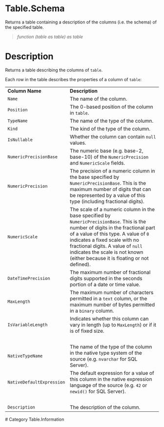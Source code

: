 ﻿# Table.Schema
Returns a table containing a description of the columns (i.e. the schema) of the specified table.
> _function (table as table) as table_
# Description 
<p>Returns a table describing the columns of <code>table</code>.</p>
<p>Each row in the table describes the properties of a column of <code>table</code>:</p>
<p><table>
  <tr>
    <td><b>Column Name</b></td>
    <td><b>Description</b></td>
  </tr>
  <tr>
    <td><code>Name</code></td>
    <td>The name of the column.</td>
  </tr>
  <tr>
    <td><code>Position</code></td>
    <td>The 0-based position of the column in <code>table</code>.</td>
  </tr>
  <tr>
    <td><code>TypeName</code></td>
    <td>The name of the type of the column.</td>
  </tr>
  <tr>
    <td><code>Kind</code></td>
    <td>The kind of the type of the column.</td>
  </tr>
  <tr>
    <td><code>IsNullable</code></td>
    <td>Whether the column can contain <code>null</code> values.</td>
  </tr>
  <tr>
    <td><code>NumericPrecisionBase</code></td>
    <td>The numeric base (e.g. base-2, base-10) of the <code>NumericPrecision</code> and <code>NumericScale</code> fields.</td>
  </tr>
  <tr>
    <td><code>NumericPrecision</code></td>
    <td>The precision of a numeric column in the base specified by <code>NumericPrecisionBase</code>. This is the maximum number of digits that can be represented by a value of this type (including fractional digits).</td>
  </tr>
  <tr>
    <td><code>NumericScale</code></td>
    <td>The scale of a numeric column in the base specified by <code>NumericPrecisionBase</code>. This is the number of digits in the fractional part of a value of this type. A value of <code>0</code> indicates a fixed scale with no fractional digits. A value of <code>null</code> indicates the scale is not known (either because it is floating or not defined).</td>
  </tr>
  <tr>
    <td><code>DateTimePrecision</code></td>
    <td>The maximum number of fractional digits supported in the seconds portion of a date or time value.</td>
  </tr>
  <tr>
    <td><code>MaxLength</code></td>
    <td>The maximum number of characters permitted in a <code>text</code> column, or the maximum number of bytes permitted in a <code>binary</code> column.</td>
  </tr>
  <tr>
    <td><code>IsVariableLength</code></td>
    <td>Indicates whether this column can vary in length (up to <code>MaxLength</code>) or if it is of fixed size.</td>
  </tr>
  <tr>
    <td>&nbsp;</td>
    <td>&nbsp;</td>
  </tr>
  <tr>
    <td><code>NativeTypeName</code></td>
    <td>The name of the type of the column in the native type system of the source (e.g. <code>nvarchar</code> for SQL Server).</td>
  </tr>
  <tr>
    <td><code>NativeDefaultExpression</code></td>
    <td>The default expression for a value of this column in the native expression language of the source (e.g. <code>42</code> or <code>newid()</code> for SQL Server).</td>
  </tr>
  <tr>
    <td>&nbsp;</td>
    <td>&nbsp;</td>
  </tr>
  <tr>
    <td><code>Description</code></td>
    <td>The description of the column.</td>
  </tr>
</table></p>
# Category 
Table.Information
